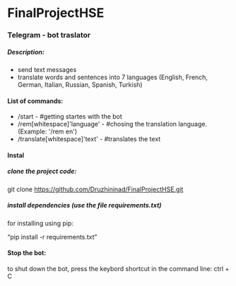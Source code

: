 # FinalProjectHSE

### **Telegram - bot traslator**

##### Description:
* send text messages
* translate words and sentences into 7 languages (English, French, German, Italian, Russian, Spanish, Turkish)

#### List of commands:
* /start - #getting startes with the bot 
* /rem[whitespace]'language' - #chosing the translation language.(Example: '/rem en')
* /translate[whitespace]'text' - #translates the text

#### Instal
##### clone the project code:

git clone https://github.com/Druzhininad/FinalProjectHSE.git

##### install dependencies (use the file requirements.txt)

for installing using pip:

“pip install -r requirements.txt”

#### Stop the bot:

to shut down the bot, press the keybord shortcut in the command line: ctrl + C
